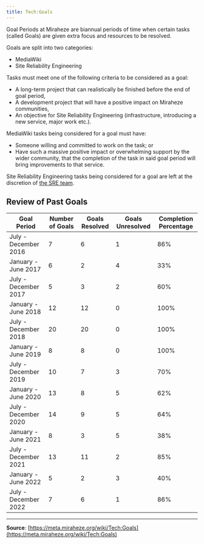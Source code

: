 ```yaml
---
title: Tech:Goals
---
```


Goal Periods at Miraheze are biannual periods of time when certain tasks (called Goals) are given extra focus and resources to be resolved.

Goals are split into two categories:
* MediaWiki
* Site Reliability Engineering

Tasks must meet one of the following criteria to be considered as a goal:
* A long-term project that can realistically be finished before the end of goal period,
* A development project that will have a positive impact on Miraheze communities,
* An objective for Site Reliability Engineering (infrastructure, introducing a new service, major work etc.).

MediaWiki tasks being considered for a goal must have:
* Someone willing and committed to work on the task; or
* Have such a massive positive impact or overwhelming support by the wider community, that the completion of the task in said goal period will bring improvements to that service.

Site Reliability Engineering tasks being considered for a goal are left at the discretion of [the SRE team](https://meta.miraheze.org/wiki/Tech:Organisation#Team:_Infrastructure,_Site_Reliability_Engineering).

## Review of Past Goals 

| Goal Period | Number of Goals | Goals Resolved | Goals Unresolved | Completion Percentage |
| --- | --- | --- | --- | --- |
| July - December 2016 | 7 | 6 | 1 | 86% |
| January - June 2017 | 6 | 2 | 4 | 33% |
| July - December 2017 | 5 | 3 | 2 | 60% |
| January - June 2018 | 12 | 12 | 0 | 100% |
| July - December 2018 | 20 | 20 | 0 | 100% |
| January - June 2019 | 8 | 8 | 0 | 100% |
| July - December 2019 | 10 | 7 | 3 | 70% |
| January - June 2020 | 13 | 8 | 5 | 62% |
| July - December 2020 | 14 | 9 | 5 | 64% |
| January - June 2021 | 8 | 3 | 5 | 38% |
| July - December 2021 | 13 | 11 | 2 | 85% |
| January - June 2022 | 5 | 2 | 3 | 40% |
| July - December 2022 | 7 | 6 | 1 | 86% |

----
**Source**: [https://meta.miraheze.org/wiki/Tech:Goals](https://meta.miraheze.org/wiki/Tech:Goals)